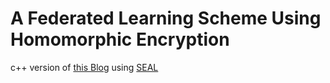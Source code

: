# A Federated Learning Scheme Using Homomorphic Encryption

c++ version of [this Blog](https://segmentfault.com/a/1190000024464891) using [SEAL](https://github.com/microsoft/SEAL)
